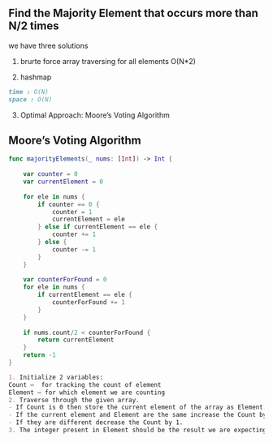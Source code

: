 ## Find the Majority Element that occurs more than N/2 times

we have three solutions 

1. brurte force 
array traversing for all elements 
O(N*2)

2. hashmap   
```markdown
time : O(N)
space : O(N)
```

3. Optimal Approach: Moore’s Voting Algorithm

## Moore’s Voting Algorithm

```swift
func majorityElements(_ nums: [Int]) -> Int {
    
    var counter = 0
    var currentElement = 0
    
    for ele in nums {
        if counter == 0 {
            counter = 1
            currentElement = ele
        } else if currentElement == ele {
            counter += 1
        } else {
            counter -= 1
        }
    }
    
    var counterForFound = 0
    for ele in nums {
        if currentElement == ele {
            counterForFound += 1
        }
    }
        
    if nums.count/2 < counterForFound {
        return currentElement
    }
    return -1
}
```


```markdown
1. Initialize 2 variables:
Count –  for tracking the count of element
Element – for which element we are counting
2. Traverse through the given array.
- If Count is 0 then store the current element of the array as Element.
- If the current element and Element are the same increase the Count by 1.
- If they are different decrease the Count by 1.
3. The integer present in Element should be the result we are expecting 

```